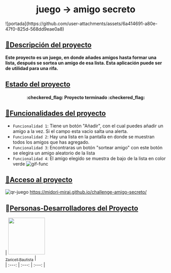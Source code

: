 <h1 align="center"> juego -> amigo secreto </h1>
![portada](https://github.com/user-attachments/assets/6a414691-a80e-47f0-825d-568dd9eae0a8)



## [:page_with_curl:Descripción del proyecto](#hola)
**<p>Este proyecto es un juego, en donde añades amigos hasta formar una lista, después se sortea un amigo de esa lista. Esta aplicación puede ser de utilidad para una rifa.</p>**

## [Estado del proyecto](#Estado-del-proyecto)
<p><h4 align="center">
:checkered_flag: Proyecto terminado :checkered_flag:
</h4></p>

## [:hammer:Funcionalidades del proyecto](#Características-de-la-aplicación-y-demostración)
- `Funcionalidad 1`: Tiene un botón "Añadir", con el cual puedes añadir un amigo a la vez. Si el campo esta vacio salta una alerta.
- `Funcionalidad 2`: Hay una lista en la pantalla en donde se muestran todos los amigos que has agregado.
- `Funcionalidad 3`: Encontraras un botón "sortear amigo" con este botón se elegira un amigo aleatorio de la lista 
- `Funcionalidad 4`: El amigo elegido se muestra de bajo de la lista en color verde
![gif-func](https://github.com/user-attachments/assets/a76863bf-060e-4a54-96c0-abfe9058d345)

## [:link:Acceso al proyecto](#acceso-proyecto)
![qr-juego](https://github.com/user-attachments/assets/66a4e9d9-0720-4ada-a768-7ad086a6ff36)
https://midori-mirai.github.io/challenge-amigo-secreto/

## :girl:[Personas-Desarrolladores del Proyecto](#personas-desarrolladores)

| [<img src="https://avatars.githubusercontent.com/u/196402413?v=4" width=115><br><sub>Zaricell Bautista</sub>](https://github.com/Midori-Mirai) |  
| :---: | :---: | :---: |


